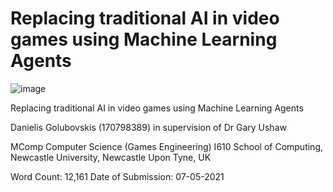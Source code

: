 # Replacing traditional AI in video games using Machine Learning Agents
<p align="center">
 

![image](https://user-images.githubusercontent.com/47297140/120183848-29198f80-c208-11eb-89af-20fefdc1c96c.png)

Replacing traditional AI in video games using Machine Learning Agents

Danielis Golubovskis (170798389)
in supervision of Dr Gary Ushaw

MComp Computer Science (Games Engineering) I610
School of Computing, Newcastle University, Newcastle Upon Tyne, UK

Word Count: 12,161
Date of Submission: 07-05-2021
</p>
